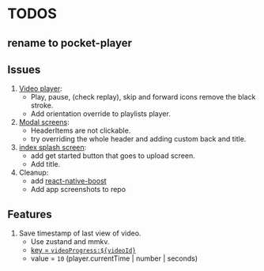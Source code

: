 # TODOS

## rename to pocket-player

## Issues

1. [Video player](components/video-player.tsx):
   - Play, pause, (check replay), skip and forward icons remove the black stroke.
   - Add orientation override to playlists player.
2. [Modal screens](<app/(modals)/_layout.tsx>):
   - HeaderItems are not clickable.
   - try overriding the whole header and adding custom back and title.
3. [index splash screen](<app/(tabs)/index.tsx>):
   - add get started button that goes to upload screen.
   - Add title.
4. Cleanup:
   - add [react-native-boost](https://github.com/kuatsu/react-native-boost)
   - Add app screenshots to repo

## Features

1. Save timestamp of last view of video.
   - Use zustand and mmkv.
   - [key = `videoProgress:${videoId}`](lib/store.ts#L449)
   - value = `10` (player.currentTime | number | seconds)
